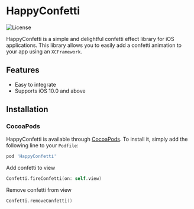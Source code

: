 # HappyConfetti

![License](https://img.shields.io/badge/license-MIT-blue.svg)

HappyConfetti is a simple and delightful confetti effect library for iOS applications. This library allows you to easily add a confetti animation to your app using an `XCFramework`.

## Features

- Easy to integrate
- Supports iOS 10.0 and above

## Installation

### CocoaPods

HappyConfetti is available through [CocoaPods](https://cocoapods.org). To install it, simply add the following line to your `Podfile`:

```ruby
pod 'HappyConfetti'
```
Add confetti to view
```swift
Confetti.fireConfetti(on: self.view)
```
Remove confetti from view
```swift
Confetti.removeConfetti()
```

